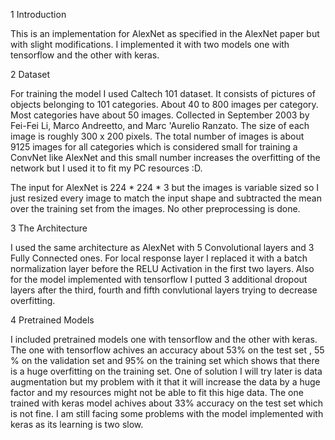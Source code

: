 1	Introduction

This is an implementation for AlexNet as specified in the AlexNet paper but with slight modifications. I implemented it with two models one with tensorflow and the other with keras.

2	Dataset

For training the model I used Caltech 101 dataset. It consists of pictures of objects belonging to 101 categories. About 40 to 800 images per category. Most categories have about 50 images. Collected in September 2003 by Fei-Fei Li, Marco Andreetto, and Marc 'Aurelio Ranzato.  The size of each image is roughly 300 x 200 pixels. The total number of images is about 9125 images for all categories which is considered small for training a ConvNet like AlexNet and this small number increases the overfitting of the network but I used it to fit my PC resources :D.

The input for AlexNet is 224 * 224 * 3 but the images is variable sized so I just resized every image to match the input shape and subtracted the mean over the training set from the images. No other preprocessing is done.

3 	The Architecture

I used the same architecture as AlexNet with 5 Convolutional layers and 3 Fully Connected ones. For local response layer I replaced it with a batch normalization layer before the RELU Activation in the first two layers. Also for the model implemented with tensorflow I putted 3 additional dropout layers after  the third, fourth and fifth convlutional layers trying to decrease overfitting.

4	Pretrained Models

I included pretrained models one with tensorflow and the other with keras. The one with tensorflow achives an accuracy about 53% on the test set , 55 % on the validation set and 95% on the training set which shows that there is a huge overfitting on the training set. One of solution I will try later is data augmentation but my problem with it that it will increase the data by a huge factor and my resources might not be able to fit this hige data. The one trained with keras model achives about 33% accuracy on the test set which is not fine. I am still facing some problems with the model implemented with keras as its learning is two slow. 